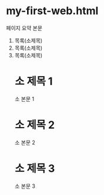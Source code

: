 # my-first-web.html
<!doctype html>
<meta charset="utf-8">
<html>
    <head>
        <title>대 제목</title>
    </head>
    <body>
        <p>페이지 요약 본문</p>
        <ol>
            <li>목록(소제목)</li>
            <li>목록(소제목)</li>
            <li>목록(소제목)</li>
        </ol>
        <ol>
            <h1>소 제목 1</h1>
            <p>소 본문 1</p>
        </ol>
        <ol>
            <h1>소 제목 2</h1>
            <p>소 본문 2</p>
        </ol>
        <ol>
            <h1>소 제목 3</h1>
            <p>소 본문 3</p>
        </ol>
    </body>
</html>
